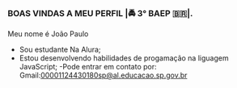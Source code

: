 ### BOAS VINDAS A MEU PERFIL |🚔 3° BAEP 🇧🇷|.

Meu nome é João Paulo

- Sou estudante Na Alura;
- Estou desenvolvendo habilidades de progamação na liguagem JavaScript;
-Pode entrar em contato por: Gmail:00001124430180sp@al.educacao.sp.gov.br

